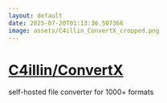 ```yaml
---
layout: default
date: 2025-07-20T01:13:36.507366
image: assets/C4illin_ConvertX_cropped.png
---
```


# [C4illin/ConvertX](https://github.com/C4illin/ConvertX)

self-hosted file converter for 1000+ formats
